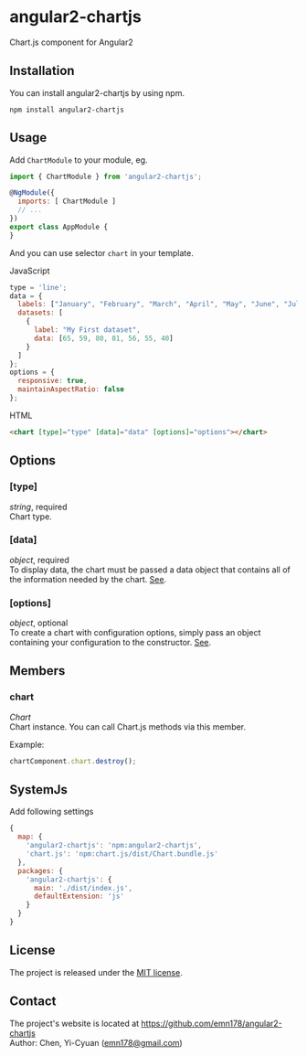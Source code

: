 # angular2-chartjs
Chart.js component for Angular2

## Installation
You can install angular2-chartjs by using npm.
```
npm install angular2-chartjs
```

## Usage
Add `ChartModule` to your module, eg.
```JavaScript
import { ChartModule } from 'angular2-chartjs';

@NgModule({
  imports: [ ChartModule ]
  // ...
})
export class AppModule {
}
```
And you can use selector `chart` in your template.

JavaScript
```JavaScript
type = 'line';
data = {
  labels: ["January", "February", "March", "April", "May", "June", "July"],
  datasets: [
    {
      label: "My First dataset",
      data: [65, 59, 80, 81, 56, 55, 40]
    }
  ]
};
options = {
  responsive: true,
  maintainAspectRatio: false
};
```
HTML
```HTML
<chart [type]="type" [data]="data" [options]="options"></chart>
```

## Options
### [type]
*string*, required  
Chart type.

### [data]
*object*, required  
To display data, the chart must be passed a data object that contains all of the information needed by the chart. [See](http://www.chartjs.org/docs/#chart-configuration-chart-data).

### [options]
*object*, optional  
To create a chart with configuration options, simply pass an object containing your configuration to the constructor. [See](http://www.chartjs.org/docs/#chart-configuration-creating-a-chart-with-options).

## Members
### chart
*Chart*  
Chart instance. You can call Chart.js methods via this member.

Example:
```JavaScript
chartComponent.chart.destroy();
```

## SystemJs
Add following settings
```JavaScript
{
  map: {
    'angular2-chartjs': 'npm:angular2-chartjs',
    'chart.js': 'npm:chart.js/dist/Chart.bundle.js'
  },
  packages: {
    'angular2-chartjs': {
      main: './dist/index.js',
      defaultExtension: 'js'
    }
  }
}
```

## License
The project is released under the [MIT license](http://www.opensource.org/licenses/MIT).

## Contact
The project's website is located at https://github.com/emn178/angular2-chartjs  
Author: Chen, Yi-Cyuan (emn178@gmail.com)
